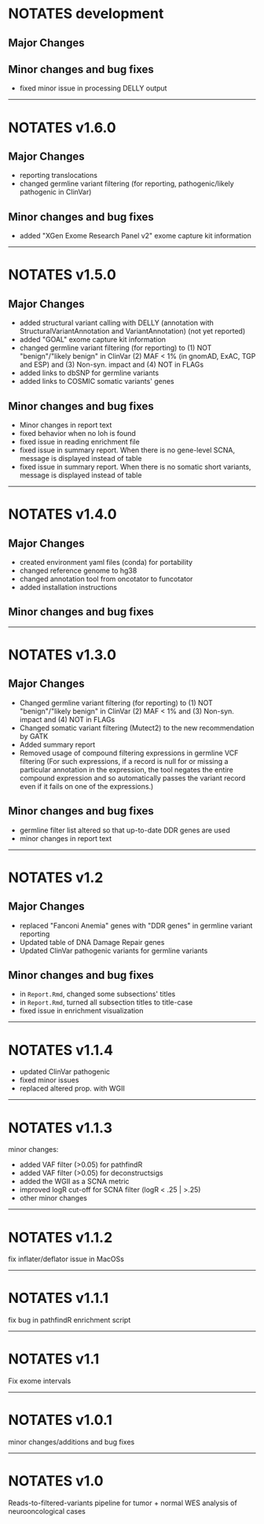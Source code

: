# NOTATES development
## Major Changes
## Minor changes and bug fixes
- fixed minor issue in processing DELLY output

***

# NOTATES v1.6.0

## Major Changes
- reporting translocations
- changed germline variant filtering (for reporting, pathogenic/likely pathogenic in ClinVar)

## Minor changes and bug fixes
- added "XGen Exome Research Panel v2" exome capture kit information

***

# NOTATES v1.5.0

## Major Changes
- added structural variant calling with DELLY (annotation with StructuralVariantAnnotation and VariantAnnotation) (not yet reported)
- added "GOAL" exome capture kit information
- changed germline variant filtering (for reporting) to (1) NOT "benign"/"likely benign" in ClinVar (2) MAF < 1% (in gnomAD, ExAC, TGP and ESP) and (3) Non-syn. impact and (4) NOT in FLAGs
- added links to dbSNP for germline variants
- added links to COSMIC somatic variants' genes

## Minor changes and bug fixes
- Minor changes in report text
- fixed behavior when no loh is found
- fixed issue in reading enrichment file
- fixed issue in summary report. When there is no gene-level SCNA, message is displayed instead of table
- fixed issue in summary report. When there is no somatic short variants, message is displayed instead of table

***

# NOTATES v1.4.0

## Major Changes
- created environment yaml files (conda) for portability
- changed reference genome to hg38
- changed annotation tool from oncotator to funcotator
- added installation instructions

## Minor changes and bug fixes

***

# NOTATES v1.3.0

## Major Changes
- Changed germline variant filtering (for reporting) to (1) NOT "benign"/"likely benign" in ClinVar (2) MAF < 1% and (3) Non-syn. impact and (4) NOT in FLAGs
- Changed somatic variant filtering (Mutect2) to the new recommendation by GATK
- Added summary report
- Removed usage of compound filtering expressions in germline VCF filtering (For such expressions, if a record is null for or missing a particular annotation in the expression, the tool negates the entire compound expression and so automatically passes the variant record even if it fails on one of the expressions.)

## Minor changes and bug fixes
- germline filter list altered so that up-to-date DDR genes are used
- minor changes in report text

***

# NOTATES v1.2

## Major Changes
- replaced "Fanconi Anemia" genes with "DDR genes" in germline variant reporting
- Updated table of DNA Damage Repair genes
- Updated ClinVar pathogenic variants for germline variants

## Minor changes and bug fixes
- in `Report.Rmd`, changed some subsections' titles
- in `Report.Rmd`, turned all subsection titles to title-case
- fixed issue in enrichment visualization

***

# NOTATES v1.1.4

- updated ClinVar pathogenic
- fixed minor issues
- replaced altered prop. with WGII

***

# NOTATES v1.1.3

minor changes:

- added VAF filter (>0.05) for pathfindR
- added VAF filter (>0.05) for deconstructsigs
- added the WGII as a SCNA metric
- improved logR cut-off for SCNA filter (logR < .25 | >.25)
- other minor changes

***

# NOTATES v1.1.2

fix inflater/deflator issue in MacOSs

***

# NOTATES v1.1.1

fix bug in pathfindR enrichment script

***

# NOTATES v1.1

Fix exome intervals

***

# NOTATES v1.0.1

minor changes/additions and bug fixes

***

# NOTATES v1.0

Reads-to-filtered-variants pipeline for tumor + normal WES analysis of neurooncological cases